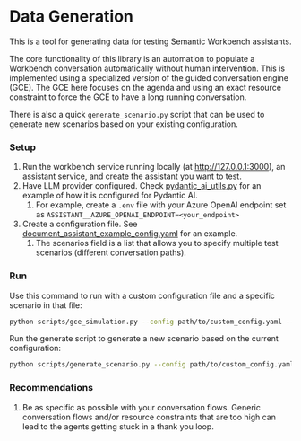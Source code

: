 # Data Generation

This is a tool for generating data for testing Semantic Workbench assistants.

The core functionality of this library is an automation to populate a Workbench conversation automatically without human intervention.
This is implemented using a specialized version of the guided conversation engine (GCE).
The GCE here focuses on the agenda and using an exact resource constraint to force the GCE to have a long running conversation.

There is also a quick `generate_scenario.py` script that can be used to generate new scenarios based on your existing configuration.

### Setup

1. Run the workbench service running locally (at http://127.0.0.1:3000), an assistant service, and create the assistant you want to test.
2. Have LLM provider configured. Check [pydantic_ai_utils.py](./assistant_data_gen/pydantic_ai_utils.py) for an example of how it is configured for Pydantic AI.
   1. For example, create a `.env` file with your Azure OpenAI endpoint set as `ASSISTANT__AZURE_OPENAI_ENDPOINT=<your_endpoint>`
3. Create a configuration file. See [document_assistant_example_config.yaml](./configs/document_assistant_example_config.yaml) for an example.
   1. The scenarios field is a list that allows you to specify multiple test scenarios (different conversation paths).

### Run

Use this command to run with a custom configuration file and a specific scenario in that file:

```bash
python scripts/gce_simulation.py --config path/to/custom_config.yaml --scenario-idx 0
```

Run the generate script to generate a new scenario based on the current configuration:

```bash
python scripts/generate_scenario.py --config path/to/custom_config.yaml
```

### Recommendations
1. Be as specific as possible with your conversation flows. Generic conversation flows and/or resource constraints that are too high can lead to the agents getting stuck in a thank you loop.
